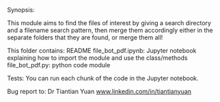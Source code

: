 Synopsis:

This module aims to find the files of interest by giving a search
directory and a filename search pattern, then merge them accordingly
either in the separate folders that they are found, or merge them all! 


This folder contains:
README
file_bot_pdf.ipynb: Jupyter notebook explaining how to import the module and use the class/methods
file_bot_pdf.py: python code module

Tests:
You can run each chunk of the code in the Jupyter notebook.


Bug report to: Dr Tiantian Yuan
www.linkedin.com/in/tiantianyuan                                                                     
